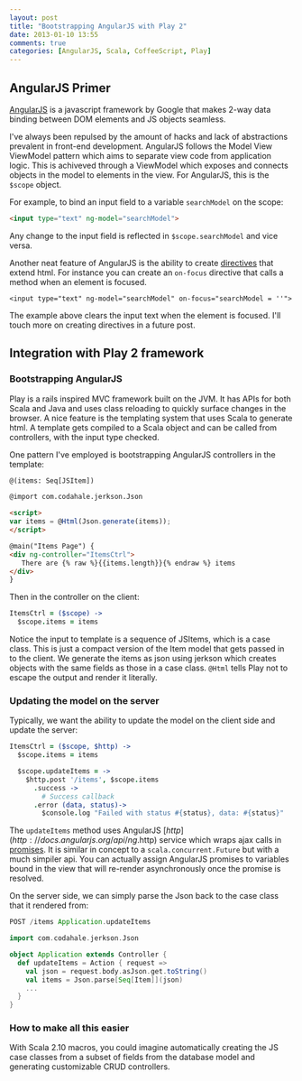 ```yaml
---
layout: post
title: "Bootstrapping AngularJS with Play 2"
date: 2013-01-10 13:55
comments: true
categories: [AngularJS, Scala, CoffeeScript, Play]
---
```


## AngularJS Primer

[AngularJS](http://angularjs.org) is a javascript framework by Google that makes 2-way data binding between DOM elements and JS objects seamless.

I've always been repulsed by the amount of hacks and lack of abstractions prevalent in front-end development. AngularJS follows the Model View ViewModel pattern which aims to separate view code from application logic. This is achiveved through a ViewModel which exposes and connects objects in the model to elements in the view. For AngularJS, this is the `$scope` object.

For example, to bind an input field to a variable `searchModel` on the scope:

```html
<input type="text" ng-model="searchModel">

```

Any change to the input field is reflected in `$scope.searchModel` and vice versa.

Another neat feature of AngularJS is the ability to create [directives](http://docs.angularjs.org/guide/directive) that extend html. For instance you can create an `on-focus` directive that calls a method when an element is focused.

```
<input type="text" ng-model="searchModel" on-focus="searchModel = ''">
```

The example above clears the input text when the element is focused. I'll touch more on creating directives in a future post.


## Integration with Play 2 framework


### Bootstrapping AngularJS

Play is a rails inspired MVC framework built on the JVM. It has APIs for both Scala and Java and uses class reloading to quickly surface changes in the browser. A nice feature is the templating system that uses Scala to generate html. A template gets compiled to a Scala object and can be called from controllers, with the input type checked.

One pattern I've employed is bootstrapping AngularJS controllers in the template:

```html items.scala.html
@(items: Seq[JSItem])

@import com.codahale.jerkson.Json

<script>
var items = @Html(Json.generate(items));
</script>

@main("Items Page") {
<div ng-controller="ItemsCtrl">
   There are {% raw %}{{items.length}}{% endraw %} items
</div>
}
```

Then in the controller on the client:

```coffeescript controllers.cofffee
ItemsCtrl = ($scope) ->
  $scope.items = items

```


Notice the input to template is a sequence of JSItems, which is a case class. This is just a compact version of the Item model that gets passed in to the client. We generate the items as json using jerkson which creates objects with the same fields as those in a case class. `@Html` tells Play not to escape the output and render it literally.

### Updating the model on the server

Typically, we want the ability to update the model on the client side and update the server:

```coffeescript controllers.cofffee
ItemsCtrl = ($scope, $http) ->
  $scope.items = items

  $scope.updateItems = ->
    $http.post '/items', $scope.items
      .success ->
        # Success callback
      .error (data, status)->
        $console.log "Failed with status #{status}, data: #{status}"

```

The `updateItems` method uses AngularJS [$http](http://docs.angularjs.org/api/ng.$http) service which wraps ajax calls in [promises](http://docs.angularjs.org/api/ng.$q). It is similar in concept to a `scala.concurrent.Future` but with a much simpiler api. You can actually assign AngularJS promises to variables bound in the view that will re-render asynchronously once the promise is resolved.

On the server side, we can simply parse the Json back to the case class that it rendered from:

```scala routes
POST /items Application.updateItems
```

```scala Application.scala
import com.codahale.jerkson.Json

object Application extends Controller {
  def updateItems = Action { request =>
    val json = request.body.asJson.get.toString()
    val items = Json.parse[Seq[Item]](json)
    ...
  }
}
```

<!--more-->

### How to make all this easier

With Scala 2.10 macros, you could imagine automatically creating the JS case classes from a subset of fields from the database model and generating customizable CRUD controllers.
